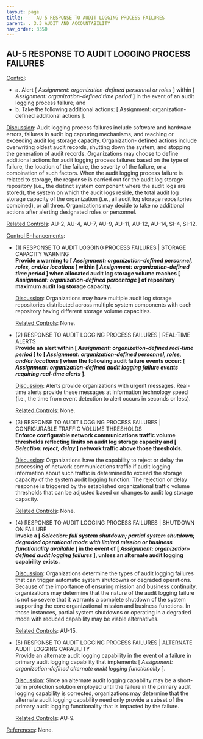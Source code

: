 ```yaml
---
layout: page
title: --  AU-5 RESPONSE TO AUDIT LOGGING PROCESS FAILURES 
parent: . 3.3 AUDIT AND ACCOUNTABILITY
nav_order: 3350 
---
```


## AU-5 RESPONSE TO AUDIT LOGGING PROCESS FAILURES

<ins>Control</ins>:

* a. Alert [ _Assignment: organization-defined personnel or roles_ ] within [ _Assignment: organization-defined time period_ ] in the event of an audit logging process failure; and
* b. Take the following additional actions: [ Assignment: organization-defined additional actions ].

<ins>Discussion</ins>: Audit logging process failures include software and hardware errors, failures in audit log capturing mechanisms, and reaching or exceeding audit log storage capacity. Organization- defined actions include overwriting oldest audit records, shutting down the system, and stopping the generation of audit records. Organizations may choose to define additional actions for audit logging process failures based on the type of failure, the location of the failure, the severity of the failure, or a combination of such factors. When the audit logging process failure is related to storage, the response is carried out for the audit log storage repository (i.e., the distinct system component where the audit logs are stored), the system on which the audit logs reside, the total audit log storage capacity of the organization (i.e., all audit log storage repositories combined), or all three. Organizations may decide to take no additional actions after alerting designated roles or personnel.

<ins>Related Controls</ins>: AU-2, AU-4, AU-7, AU-9, AU-11, AU-12, AU-14, SI-4, SI-12.

<ins>Control Enhancements</ins>:

* (1) RESPONSE TO AUDIT LOGGING PROCESS FAILURES | STORAGE CAPACITY WARNING<br>
**Provide a warning to [ _Assignment: organization-defined personnel, roles, and/or locations_ ] within [ _Assignment: organization-defined time period_ ] when allocated audit log storage volume reaches [ _Assignment: organization-defined percentage_ ] of repository maximum audit log storage capacity.**

    <ins>Discussion</ins>: Organizations may have multiple audit log storage repositories distributed across multiple system components with each repository having different storage volume capacities.

    <ins>Related Controls</ins>: None.

* (2) RESPONSE TO AUDIT LOGGING PROCESS FAILURES | REAL-TIME ALERTS<br>
**Provide an alert within [ _Assignment: organization-defined real-time period_ ] to [ _Assignment: organization-defined personnel, roles, and/or locations_ ] when the following audit failure events occur: [ _Assignment: organization-defined audit logging failure events requiring real-time alerts_ ].**

    <ins>Discussion</ins>: Alerts provide organizations with urgent messages. Real-time alerts provide
these messages at information technology speed (i.e., the time from event detection to alert
occurs in seconds or less).

    <ins>Related Controls</ins>: None.

* (3) RESPONSE TO AUDIT LOGGING PROCESS FAILURES | CONFIGURABLE TRAFFIC VOLUME THRESHOLDS<br>
**Enforce configurable network communications traffic volume thresholds reflecting limits on audit log storage capacity and [ _Selection: reject; delay_ ] network traffic above those thresholds.**

    <ins>Discussion</ins>: Organizations have the capability to reject or delay the processing of network communications traffic if audit logging information about such traffic is determined to exceed the storage capacity of the system audit logging function. The rejection or delay response is triggered by the established organizational traffic volume thresholds that can be adjusted based on changes to audit log storage capacity.

    <ins>Related Controls</ins>: None.

* (4) RESPONSE TO AUDIT LOGGING PROCESS FAILURES | SHUTDOWN ON FAILURE<br>
**Invoke a [ _Selection: full system shutdown; partial system shutdown; degraded operational mode with limited mission or business functionality available_ ] in the event of [ _Assignment: organization-defined audit logging failures_ ], unless an alternate audit logging capability exists.**

    <ins>Discussion</ins>: Organizations determine the types of audit logging failures that can trigger automatic system shutdowns or degraded operations. Because of the importance of ensuring mission and business continuity, organizations may determine that the nature of the audit logging failure is not so severe that it warrants a complete shutdown of the system supporting the core organizational mission and business functions. In those instances, partial system shutdowns or operating in a degraded mode with reduced capability may be viable alternatives.

    <ins>Related Controls</ins>: AU-15.

* (5) RESPONSE TO AUDIT LOGGING PROCESS FAILURES | ALTERNATE AUDIT LOGGING CAPABILITY<br>
Provide an alternate audit logging capability in the event of a failure in primary audit logging capability that implements [ _Assignment: organization-defined alternate audit logging functionality_ ].

    <ins>Discussion</ins>: Since an alternate audit logging capability may be a short-term protection solution employed until the failure in the primary audit logging capability is corrected, organizations may determine that the alternate audit logging capability need only provide a subset of the primary audit logging functionality that is impacted by the failure.

    <ins>Related Controls</ins>: AU-9.

<ins>References</ins>: None.
